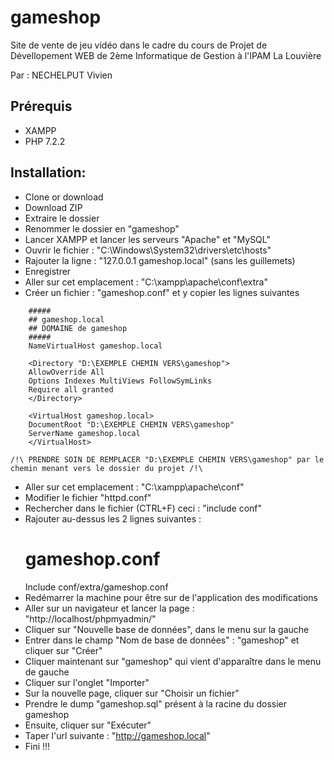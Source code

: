 # gameshop
Site de vente de jeu vidéo dans le cadre du cours de Projet de Dévellopement
WEB de 2ème Informatique de Gestion à l'IPAM La Louvière

Par : NECHELPUT Vivien

Prérequis
--------------------------------
- XAMPP
- PHP 7.2.2

Installation:
--------------------------------
- Clone or download
- Download ZIP
- Extraire le dossier
- Renommer le dossier en "gameshop"
- Lancer XAMPP et lancer les serveurs "Apache" et "MySQL"
- Ouvrir le fichier : "C:\Windows\System32\drivers\etc\hosts"
- Rajouter la ligne : "127.0.0.1 gameshop.local" (sans les guillemets)
- Enregistrer
- Aller sur cet emplacement : "C:\xampp\apache\conf\extra"
- Créer un fichier : "gameshop.conf" et y copier les lignes suivantes

```
    #####
    ## gameshop.local
    ## DOMAINE de gameshop
    #####
    NameVirtualHost gameshop.local

    <Directory "D:\EXEMPLE CHEMIN VERS\gameshop">
    AllowOverride All
    Options Indexes MultiViews FollowSymLinks
    Require all granted
    </Directory>

    <VirtualHost gameshop.local>
    DocumentRoot "D:\EXEMPLE CHEMIN VERS\gameshop"
    ServerName gameshop.local
    </VirtualHost>
  ```

    /!\ PRENDRE SOIN DE REMPLACER "D:\EXEMPLE CHEMIN VERS\gameshop" par le chemin menant vers le dossier du projet /!\

- Aller sur cet emplacement : "C:\xampp\apache\conf"
- Modifier le fichier "httpd.conf"
- Rechercher dans le fichier (CTRL+F) ceci : "include conf"
- Rajouter au-dessus les 2 lignes suivantes :
    # gameshop.conf
    Include conf/extra/gameshop.conf
- Redémarrer la machine pour être sur de l'application des modifications
- Aller sur un navigateur et lancer la page : "http://localhost/phpmyadmin/"
- Cliquer sur "Nouvelle base de données", dans le menu sur la gauche
- Entrer dans le champ "Nom de base de données" : "gameshop" et cliquer sur "Créer"
- Cliquer maintenant sur "gameshop" qui vient d'apparaître dans le menu de gauche
- Cliquer sur l'onglet "Importer"
- Sur la nouvelle page, cliquer sur "Choisir un fichier"
- Prendre le dump "gameshop.sql" présent à la racine du dossier gameshop
- Ensuite, cliquer sur "Exécuter"
- Taper l'url suivante : "http://gameshop.local"
- Fini !!!
